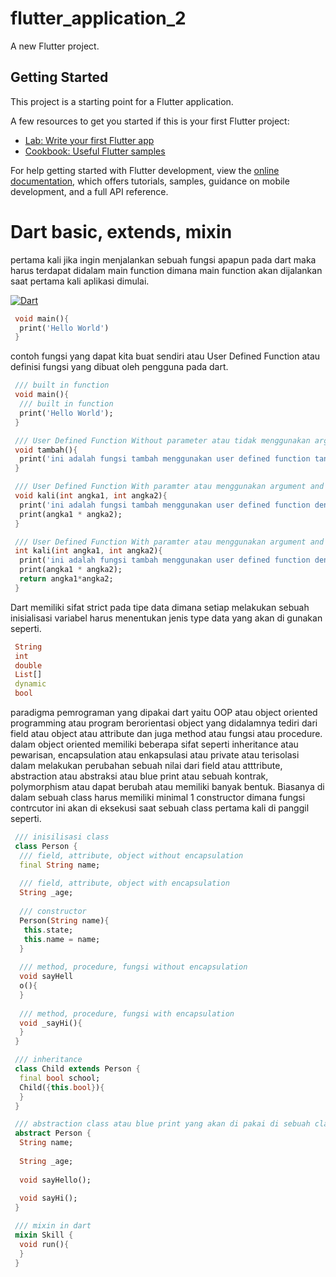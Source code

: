 # flutter_application_2

A new Flutter project.

## Getting Started

This project is a starting point for a Flutter application.

A few resources to get you started if this is your first Flutter project:

- [Lab: Write your first Flutter app](https://docs.flutter.dev/get-started/codelab)
- [Cookbook: Useful Flutter samples](https://docs.flutter.dev/cookbook)

For help getting started with Flutter development, view the
[online documentation](https://docs.flutter.dev/), which offers tutorials,
samples, guidance on mobile development, and a full API reference.

# Dart basic, extends, mixin

pertama kali jika ingin menjalankan sebuah fungsi apapun pada dart maka harus terdapat didalam main function dimana main function akan dijalankan saat pertama kali aplikasi dimulai.

[![Dart](https://img.icons8.com/color/48/000000/dart.png)](https://dart.dev/language)

```dart
 void main(){
  print('Hello World')
 }
```

contoh fungsi yang dapat kita buat sendiri atau User Defined Function atau definisi fungsi yang dibuat oleh pengguna pada dart.

```dart
 /// built in function
 void main(){
  /// built in function
  print('Hello World');
 }

 /// User Defined Function Without parameter atau tidak menggunakan argument and without return value atau tidak memiliki nilai kembalian
 void tambah(){
  print('ini adalah fungsi tambah menggunakan user defined function tanpa argument');
 }

 /// User Defined Function With paramter atau menggunakan argument and without return value atau tidak memiliki nilai kembalian
 void kali(int angka1, int angka2){
  print('ini adalah fungsi tambah menggunakan user defined function dengan argument');
  print(angka1 * angka2);
 }

 /// User Defined Function With paramter atau menggunakan argument and with return value atau memiliki nilai kembalian
 int kali(int angka1, int angka2){
  print('ini adalah fungsi tambah menggunakan user defined function dengan argument')
  print(angka1 * angka2);
  return angka1*angka2;
 }
```

Dart memiliki sifat strict pada tipe data dimana setiap melakukan sebuah inisialisasi variabel harus menentukan jenis type data yang akan di gunakan seperti.

```dart
 String
 int
 double
 List[]
 dynamic
 bool
```

paradigma pemrograman yang dipakai dart yaitu OOP atau object oriented programming atau program berorientasi object yang didalamnya tediri dari field atau object atau attribute dan juga method atau fungsi atau procedure. dalam object oriented memiliki beberapa sifat seperti inheritance atau pewarisan, encapsulation atau enkapsulasi atau private atau terisolasi dalam melakukan perubahan sebuah nilai dari field atau atttribute, abstraction atau abstraksi atau blue print atau sebuah kontrak, polymorphism atau dapat berubah atau memiliki banyak bentuk. Biasanya di dalam sebuah class harus memiliki minimal 1 constructor dimana fungsi contrcutor ini akan di eksekusi saat sebuah class pertama kali di panggil seperti.

```dart
 /// inisilisasi class
 class Person {
  /// field, attribute, object without encapsulation
  final String name;
  
  /// field, attribute, object with encapsulation
  String _age;
  
  /// constructor
  Person(String name){
   this.state;
   this.name = name;
  }
  
  /// method, procedure, fungsi without encapsulation
  void sayHell
  o(){
  }
  
  /// method, procedure, fungsi with encapsulation
  void _sayHi(){
  }
 }

 /// inheritance
 class Child extends Person {
  final bool school;
  Child({this.bool}){
  }
 }

 /// abstraction class atau blue print yang akan di pakai di sebuah class
 abstract Person {
  String name;
  
  String _age;
  
  void sayHello();
  
  void sayHi();
 }

 /// mixin in dart
 mixin Skill {
  void run(){
  }
 }
```